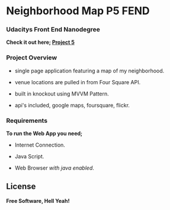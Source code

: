 # Neighborhood Map P5 FEND
### Udacitys Front End Nanodegree
**Check it out here; [Project 5](https://danweatherbee.github.io/app-p5/)**
### Project Overview
- single page application featuring a map of my neighborhood.


- venue locations are pulled in from Four Square API.


- built in knockout using MVVM Pattern.


- api's included, google maps, foursquare, flickr.


### Requirements
**To run the Web App you need;**
- Internet Connection.


- Java Script.


- Web Browser _with java enabled_.
## License
**Free Software, Hell Yeah!**

